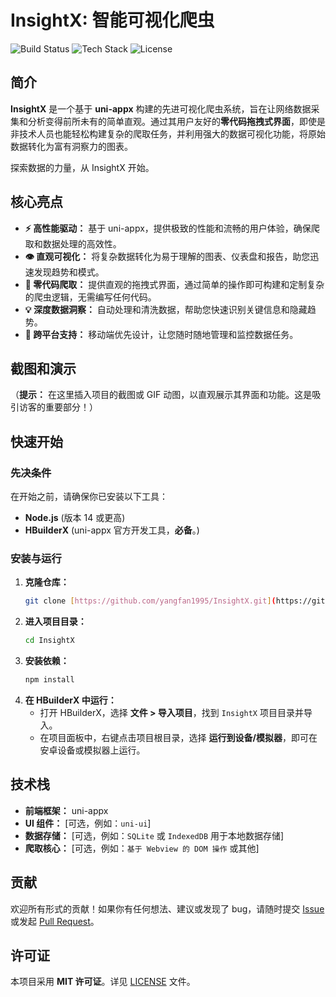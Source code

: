 # InsightX: 智能可视化爬虫

![Build Status](https://img.shields.io/badge/build-passing-brightgreen)
![Tech Stack](https://img.shields.io/badge/uni--appx-Powered-blueviolet)
![License](https://img.shields.io/badge/license-MIT-blue)

## 简介

**InsightX** 是一个基于 **uni-appx** 构建的先进可视化爬虫系统，旨在让网络数据采集和分析变得前所未有的简单直观。通过其用户友好的**零代码拖拽式界面**，即使是非技术人员也能轻松构建复杂的爬取任务，并利用强大的数据可视化功能，将原始数据转化为富有洞察力的图表。

探索数据的力量，从 InsightX 开始。

## 核心亮点

* **⚡ 高性能驱动：** 基于 uni-appx，提供极致的性能和流畅的用户体验，确保爬取和数据处理的高效性。
* **👁️ 直观可视化：** 将复杂数据转化为易于理解的图表、仪表盘和报告，助您迅速发现趋势和模式。
* **🔗 零代码爬取：** 提供直观的拖拽式界面，通过简单的操作即可构建和定制复杂的爬虫逻辑，无需编写任何代码。
* **💡 深度数据洞察：** 自动处理和清洗数据，帮助您快速识别关键信息和隐藏趋势。
* **📱 跨平台支持：** 移动端优先设计，让您随时随地管理和监控数据任务。

## 截图和演示

（**提示：** 在这里插入项目的截图或 GIF 动图，以直观展示其界面和功能。这是吸引访客的重要部分！）

## 快速开始

### 先决条件

在开始之前，请确保你已安装以下工具：

* **Node.js** (版本 14 或更高)
* **HBuilderX** (uni-appx 官方开发工具，**必备**。)

### 安装与运行

1.  **克隆仓库：**
    ```bash
    git clone [https://github.com/yangfan1995/InsightX.git](https://github.com/yangfan1995/InsightX.git)
    ```
2.  **进入项目目录：**
    ```bash
    cd InsightX
    ```
3.  **安装依赖：**
    ```bash
    npm install
    ```
4.  **在 HBuilderX 中运行：**
    * 打开 HBuilderX，选择 **文件 > 导入项目**，找到 `InsightX` 项目目录并导入。
    * 在项目面板中，右键点击项目根目录，选择 **运行到设备/模拟器**，即可在安卓设备或模拟器上运行。

## 技术栈

* **前端框架：** uni-appx
* **UI 组件：** [可选，例如：`uni-ui`]
* **数据存储：** [可选，例如：`SQLite` 或 `IndexedDB` 用于本地数据存储]
* **爬取核心：** [可选，例如：`基于 Webview 的 DOM 操作` 或其他]

## 贡献

欢迎所有形式的贡献！如果你有任何想法、建议或发现了 bug，请随时提交 [Issue](https://github.com/yangfan1995/InsightX/issues) 或发起 [Pull Request](https://github.com/yangfan1995/InsightX/pulls)。

## 许可证

本项目采用 **MIT 许可证**。详见 [LICENSE](LICENSE) 文件。
